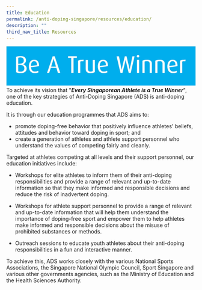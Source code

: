 ```yaml
---
title: Education
permalink: /anti-doping-singapore/resources/education/
description: ""
third_nav_title: Resources
---
```

![Winner](/images/What%20We%20Do/Anti%20Doping%20Singapore/Resources/Education/Winner.png)
To achieve its vision that "**_Every Singaporean Athlete is a True Winner_**", one of the key strategies of Anti-Doping Singapore (ADS) is anti-doping education.

It is through our education programmes that ADS aims to: 
* promote doping-free behavior that positively influence athletes' beliefs, attitudes and behavior toward doping in sport; and        
* create a generation of athletes and athlete support personnel who understand the values of competing fairly and cleanly.

Targeted at athletes competing at all levels and their support personnel, our education initiatives include:

* Workshops for elite athletes to inform them of their anti-doping responsibilities and provide a range of relevant and up-to-date information so that they make informed and responsible decisions and reduce the risk of inadvertent doping.      
* Workshops for athlete support personnel to provide a range of relevant and up-to-date information that will help them understand the importance of doping-free sport and empower them to help athletes make informed and responsible decisions about the misuse of prohibited substances or methods.   
      
* Outreach sessions to educate youth athletes about their anti-doping responsibilities in a fun and interactive manner.

To achieve this, ADS works closely with the various National Sports Associations, the Singapore National Olympic Council, Sport Singapore and various other governments agencies, such as the Ministry of Education and the Health Sciences Authority.